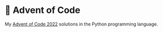 # 🎄 Advent of Code

My [Advent of Code 2022](https://adventofcode.com) solutions in the Python programming language.
